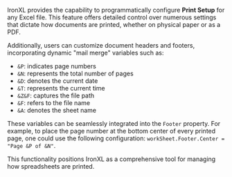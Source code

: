IronXL provides the capability to programmatically configure **Print Setup** for any Excel file. This feature offers detailed control over numerous settings that dictate how documents are printed, whether on physical paper or as a PDF.

Additionally, users can customize document headers and footers, incorporating dynamic "mail merge" variables such as:

- `&P`: indicates page numbers
- `&N`: represents the total number of pages
- `&D`: denotes the current date
- `&T`: represents the current time
- `&Z&F`: captures the file path
- `&F`: refers to the file name
- `&A`: denotes the sheet name

These variables can be seamlessly integrated into the `Footer` property. For example, to place the page number at the bottom center of every printed page, one could use the following configuration: `workSheet.Footer.Center = "Page &P of &N"`.

This functionality positions IronXL as a comprehensive tool for managing how spreadsheets are printed.